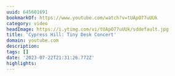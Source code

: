 ```yaml
---
uuid: 645601691
bookmarkOf: https://www.youtube.com/watch?v=tUApO77uUUk
category: video
headImage: https://i.ytimg.com/vi/tUApO77uUUk/sddefault.jpg
title: 'Cypress Hill: Tiny Desk Concert'
domain: youtube.com
description: 
tags: []
date: '2023-07-22T21:31:26.772Z'
highlights: 
---
```



